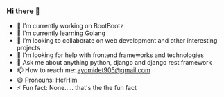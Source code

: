 ### Hi there 👋

<!--
**Constantine1824/Constantine1824** is a ✨ _special_ ✨ repository because its `README.md` (this file) appears on your GitHub profile.

Here are some ideas to get you started:
-->

- 🔭 I’m currently working on BootBootz
- 🌱 I’m currently learning Golang
- 👯 I’m looking to collaborate on web development and other interesting projects
- 🤔 I’m looking for help with frontend frameworks and technologies
- 💬 Ask me about anything python, django and django rest framework
- 📫 How to reach me: ayomidet905@gmail.com
- 😄 Pronouns: He/Him
- ⚡ Fun fact: None..... that's the the fun fact

